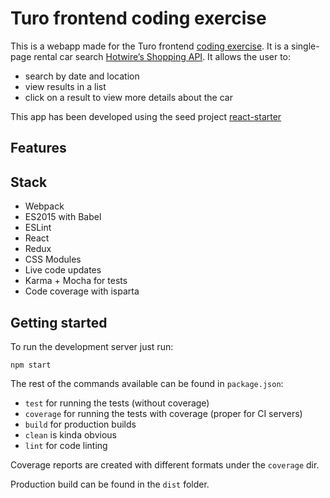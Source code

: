 # Turo frontend coding exercise

This is a webapp made for the Turo frontend [coding exercise](https://github.com/relayrides/coding-exercise).
It is a single-page rental car search [Hotwire’s Shopping API](http://developer.hotwire.com/docs/Rental_Car_Shopping_API).
It allows the user to:

* search by date and location
* view results in a list
* click on a result to view more details about the car

This app has been developed using the seed project [react-starter](https://github.com/tagoro9/react-starter)

## Features

## Stack

* Webpack
* ES2015 with Babel
* ESLint
* React
* Redux
* CSS Modules
* Live code updates
* Karma + Mocha for tests
* Code coverage with isparta

## Getting started

To run the development server just run:

    npm start
    
The rest of the commands available can be found in `package.json`:

* `test` for running the tests (without coverage)
* `coverage` for running the tests with coverage (proper for CI servers)
* `build` for production builds
* `clean` is kinda obvious
* `lint` for code linting

Coverage reports are created with different formats under the `coverage` dir. 

Production build can be found in the `dist` folder.
